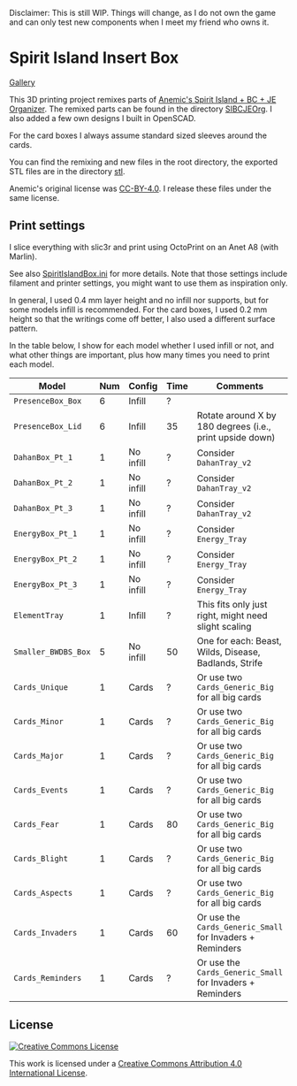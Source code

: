 Disclaimer: This is still WIP. Things will change, as I do not own the game and can only test new components when I meet my friend who owns it.


# Spirit Island Insert Box

[Gallery](gallery)

This 3D printing project remixes parts of [Anemic's Spirit Island + BC + JE Organizer](https://www.thingiverse.com/thing:4269765).
The remixed parts can be found in the directory [SIBCJEOrg](SIBCJEOrg).
I also added a few own designs I built in OpenSCAD.

For the card boxes I always assume standard sized sleeves around the cards.

You can find the remixing and new files in the root directory, the exported STL files are in the directory [stl](stl).

Anemic's original license was [CC-BY-4.0](https://creativecommons.org/licenses/by/4.0/).
I release these files under the same license.


## Print settings

I slice everything with slic3r and print using OctoPrint on an Anet A8 (with Marlin).

See also [SpiritIslandBox.ini](slic3r/SpiritIslandBox.ini) for more details.
Note that those settings include filament and printer settings, you might want to use them as inspiration only.

In general, I used 0.4 mm layer height and no infill nor supports, but for some models infill is recommended. For the card boxes, I used 0.2 mm height so that the writings come off better, I also used a different surface pattern.

In the table below, I show for each model whether I used infill or not, and
what other things are important, plus how many times you need to print each model.


| Model                | Num | Config    | Time | Comments                                                        | OpenSCAD file            |
| -------------------- | --- | --------- | ---- | --------------------------------------------------------------- | ------------------------ |
| `PresenceBox_Box`    |   6 | Infill    |    ? |                                                                 | `PresenceBox.scad`       |
| `PresenceBox_Lid`    |   6 | Infill    |   35 | Rotate around X by 180 degrees (i.e., print upside down)        | `PresenceBox.scad`       |
| `DahanBox_Pt_1`      |   1 | No infill |    ? | Consider `DahanTray_v2`                                         | `DahanBox.scad`          |
| `DahanBox_Pt_2`      |   1 | No infill |    ? | Consider `DahanTray_v2`                                         | `DahanBox.scad`          |
| `DahanBox_Pt_3`      |   1 | No infill |    ? | Consider `DahanTray_v2`                                         | `DahanBox.scad`          |
| `EnergyBox_Pt_1`     |   1 | No infill |    ? | Consider `Energy_Tray`                                          | `EnergyBox.scad`         |
| `EnergyBox_Pt_2`     |   1 | No infill |    ? | Consider `Energy_Tray`                                          | `EnergyBox.scad`         |
| `EnergyBox_Pt_3`     |   1 | No infill |    ? | Consider `Energy_Tray`                                          | `EnergyBox.scad`         |
| `ElementTray`        |   1 | Infill    |    ? | This fits only just right, might need slight scaling            | `ElementTray.scad`       |
| `Smaller_BWDBS_Box`  |   5 | No infill |   50 | One for each: Beast, Wilds, Disease, Badlands, Strife           | `Smaller_BWDBS_Box.scad` |
| `Cards_Unique`       |   1 | Cards     |    ? | Or use two `Cards_Generic_Big` for all big cards                | `Cards.scad`             |
| `Cards_Minor`        |   1 | Cards     |    ? | Or use two `Cards_Generic_Big` for all big cards                | `Cards.scad`             |
| `Cards_Major`        |   1 | Cards     |    ? | Or use two `Cards_Generic_Big` for all big cards                | `Cards.scad`             |
| `Cards_Events`       |   1 | Cards     |    ? | Or use two `Cards_Generic_Big` for all big cards                | `Cards.scad`             |
| `Cards_Fear`         |   1 | Cards     |   80 | Or use two `Cards_Generic_Big` for all big cards                | `Cards.scad`             |
| `Cards_Blight`       |   1 | Cards     |    ? | Or use two `Cards_Generic_Big` for all big cards                | `Cards.scad`             |
| `Cards_Aspects`      |   1 | Cards     |    ? | Or use two `Cards_Generic_Big` for all big cards                | `Cards.scad`             |
| `Cards_Invaders`     |   1 | Cards     |   60 | Or use the `Cards_Generic_Small` for Invaders + Reminders       | `Cards.scad`             |
| `Cards_Reminders`    |   1 | Cards     |    ? | Or use the `Cards_Generic_Small` for Invaders + Reminders       | `Cards.scad`             |


## License

<a rel="license" href="http://creativecommons.org/licenses/by/4.0/"><img alt="Creative Commons License" style="border-width:0" src="https://i.creativecommons.org/l/by/4.0/80x15.png" /></a>

This work is licensed under a <a rel="license" href="http://creativecommons.org/licenses/by/4.0/">Creative Commons Attribution 4.0 International License</a>.

